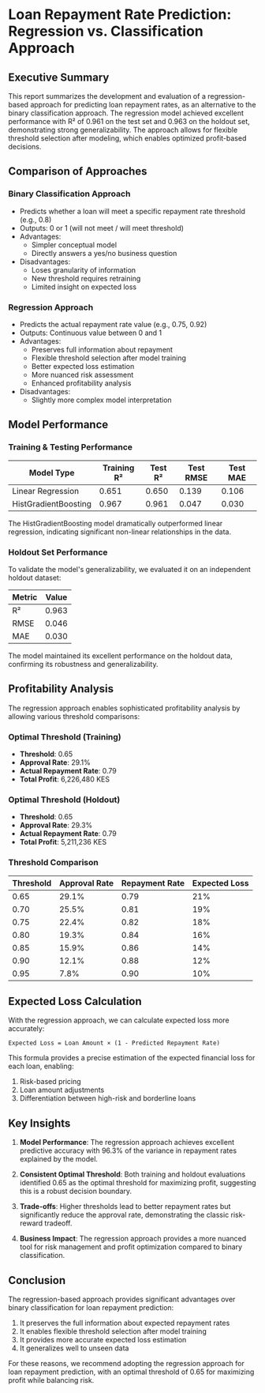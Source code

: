 # Loan Repayment Rate Prediction: Regression vs. Classification Approach

## Executive Summary

This report summarizes the development and evaluation of a regression-based approach for predicting loan repayment rates, as an alternative to the binary classification approach. The regression model achieved excellent performance with R² of 0.961 on the test set and 0.963 on the holdout set, demonstrating strong generalizability. The approach allows for flexible threshold selection after modeling, which enables optimized profit-based decisions.

## Comparison of Approaches

### Binary Classification Approach
- Predicts whether a loan will meet a specific repayment rate threshold (e.g., 0.8)
- Outputs: 0 or 1 (will not meet / will meet threshold)
- Advantages:
  - Simpler conceptual model
  - Directly answers a yes/no business question
- Disadvantages:
  - Loses granularity of information
  - New threshold requires retraining
  - Limited insight on expected loss

### Regression Approach
- Predicts the actual repayment rate value (e.g., 0.75, 0.92)
- Outputs: Continuous value between 0 and 1
- Advantages:
  - Preserves full information about repayment
  - Flexible threshold selection after model training
  - Better expected loss estimation
  - More nuanced risk assessment
  - Enhanced profitability analysis
- Disadvantages:
  - Slightly more complex model interpretation

## Model Performance

### Training & Testing Performance

| Model Type           | Training R² | Test R² | Test RMSE | Test MAE |
|----------------------|------------|---------|-----------|----------|
| Linear Regression    | 0.651      | 0.650   | 0.139     | 0.106    |
| HistGradientBoosting | 0.967      | 0.961   | 0.047     | 0.030    |

The HistGradientBoosting model dramatically outperformed linear regression, indicating significant non-linear relationships in the data.

### Holdout Set Performance
To validate the model's generalizability, we evaluated it on an independent holdout dataset:

| Metric | Value  |
|--------|--------|
| R²     | 0.963  |
| RMSE   | 0.046  |
| MAE    | 0.030  |

The model maintained its excellent performance on the holdout data, confirming its robustness and generalizability.

## Profitability Analysis

The regression approach enables sophisticated profitability analysis by allowing various threshold comparisons:

### Optimal Threshold (Training)
- **Threshold**: 0.65
- **Approval Rate**: 29.1%
- **Actual Repayment Rate**: 0.79
- **Total Profit**: 6,226,480 KES

### Optimal Threshold (Holdout)
- **Threshold**: 0.65
- **Approval Rate**: 29.3% 
- **Actual Repayment Rate**: 0.79
- **Total Profit**: 5,211,236 KES

### Threshold Comparison

| Threshold | Approval Rate | Repayment Rate | Expected Loss |
|-----------|---------------|----------------|---------------|
| 0.65      | 29.1%         | 0.79           | 21%           |
| 0.70      | 25.5%         | 0.81           | 19%           |
| 0.75      | 22.4%         | 0.82           | 18%           |
| 0.80      | 19.3%         | 0.84           | 16%           |
| 0.85      | 15.9%         | 0.86           | 14%           |
| 0.90      | 12.1%         | 0.88           | 12%           |
| 0.95      | 7.8%          | 0.90           | 10%           |

## Expected Loss Calculation

With the regression approach, we can calculate expected loss more accurately:

```
Expected Loss = Loan Amount × (1 - Predicted Repayment Rate)
```

This formula provides a precise estimation of the expected financial loss for each loan, enabling:
1. Risk-based pricing
2. Loan amount adjustments
3. Differentiation between high-risk and borderline loans

## Key Insights

1. **Model Performance**: The regression approach achieves excellent predictive accuracy with 96.3% of the variance in repayment rates explained by the model.

2. **Consistent Optimal Threshold**: Both training and holdout evaluations identified 0.65 as the optimal threshold for maximizing profit, suggesting this is a robust decision boundary.

3. **Trade-offs**: Higher thresholds lead to better repayment rates but significantly reduce the approval rate, demonstrating the classic risk-reward tradeoff.

4. **Business Impact**: The regression approach provides a more nuanced tool for risk management and profit optimization compared to binary classification.

## Conclusion

The regression-based approach provides significant advantages over binary classification for loan repayment prediction:

1. It preserves the full information about expected repayment rates
2. It enables flexible threshold selection after model training
3. It provides more accurate expected loss estimation
4. It generalizes well to unseen data

For these reasons, we recommend adopting the regression approach for loan repayment prediction, with an optimal threshold of 0.65 for maximizing profit while balancing risk.
